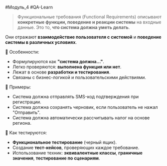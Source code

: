 #Модуль_4 #QA-Learn
> Функциональные требования (Functional Requirements) описывают **конкретные функции, поведение и реакции системы** на входные данные. Это то, **что система должна уметь делать**.

Они отражают **взаимодействие пользователя с системой** и **поведение системы в различных условиях**.

🧩 Особенности:
- Формулируются как **"система должна..."**.
- Легко проверяются: **выполнена функция или нет**.
- Лежат в основе **разработки и тестирования**.
- Связаны с бизнес-логикой и пользовательскими действиями.

📌 Примеры:
- Система должна отправлять SMS-код подтверждения при регистрации.
- Система должна сохранять черновик, если пользователь не нажал "Отправить".
- Система должна автоматически рассчитывать налог на основе региона.

 🧪 Как тестируются:
- **Функциональное тестирование** (черный ящик).
- Создание **тест-кейсов**, проверяющих каждое требование.
- Использование техник: **эквивалентные классы**, **граничные значения**, **тестирование по сценариям**.